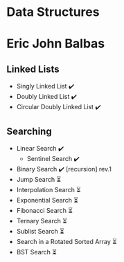 # Data Structures 
# Eric John Balbas

## Linked Lists
- Singly Linked List ✔️
- Doubly Linked List ✔️
- Circular Doubly Linked List ✔️

## Searching
- Linear Search ✔️
  - Sentinel Search ✔️ 
- Binary Search ✔️ [recursion] rev.1
- Jump Search ⏳
- Interpolation Search ⏳
- Exponential Search ⏳
- Fibonacci Search ⏳
- Ternary Search ⏳
- Sublist Search ⏳
- Search in a Rotated Sorted Array ⏳
- BST Search ⏳
